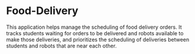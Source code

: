 # Food-Delivery
This application helps manage the scheduling of food delivery orders. It tracks students waiting for orders to be delivered and robots available to make those deliveries, and prioritizes the scheduling of deliveries between students and robots that are near each other.
